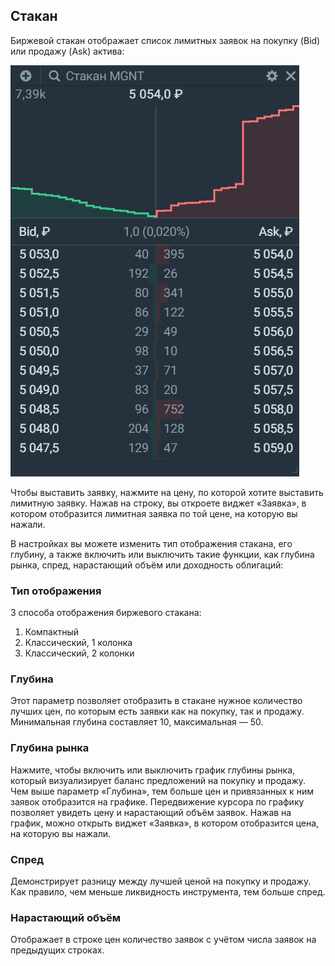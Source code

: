 ## Стакан 
Биржевой стакан отображает список лимитных заявок на покупку (Bid) или продажу (Ask) актива: 

![alt text](orderbook.png)

Чтобы выставить заявку, нажмите на цену, по которой хотите выставить лимитную заявку. Нажав на строку, вы откроете виджет «Заявка», в котором отобразится лимитная заявка по той цене, на которую вы нажали. 

В настройках вы можете изменить тип отображения стакана, его глубину, а также включить или выключить такие функции, как глубина рынка, спред, нарастающий объём или доходность облигаций: 

### Тип отображения  
3 способа отображения биржевого стакана:
1. Компактный 
2. Классический, 1 колонка 
3. Классический, 2 колонки 

### Глубина
Этот параметр позволяет отобразить в стакане нужное количество лучших цен, по которым есть заявки как на покупку, так и продажу. Минимальная глубина составляет 10, максимальная — 50.

### Глубина рынка
Нажмите, чтобы включить или выключить график глубины рынка, который визуализирует баланс предложений на покупку и продажу. Чем выше параметр «Глубина», тем больше цен и привязанных к ним заявок отобразится на графике. 
Передвижение курсора по графику позволяет увидеть цену и нарастающий объём заявок. Нажав на график, можно открыть виджет «Заявка», в котором отобразится цена, на которую вы нажали. 

### Спред
Демонстрирует разницу между лучшей ценой на покупку и продажу. Как правило, чем меньше ликвидность инструмента, тем больше спред. 

### Нарастающий объём 
Отображает в строке цен количество заявок с учётом числа заявок на предыдущих строках.  
